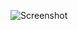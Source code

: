 ![Screenshot](https://raw.githubusercontent.com/Cryakl/Ultimate-RAT-Collection/refs/heads/main/JRat/jRAT%203.2.5%20Beta/Screenshot.png)
